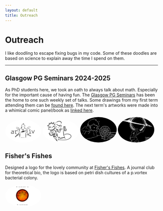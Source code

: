```yaml
---
layout: default
title: Outreach
---
```


# Outreach

I like doodling to escape fixing bugs in my code. Some of these doodles are based on science to explain away the time I spend on them.

---
Glasgow PG Seminars 2024-2025
---
As PhD students here, we took an oath to always talk about math. Especially for the important cause of having fun. The [Glasgow PG Seminars](https://sites.google.com/view/pgseminar/home) has been the home to one such weekly set of talks. Some drawings from my first term attending them can be [found here](https://sites.google.com/view/pgseminar/art-work). The next term's artworks were made into a whimical comic panel/book as [linked here](\pg_seminars_may_2025.pdf).



<img src="/1.jpg" width="120" style="border-radius: 50%;">
<img src="/2.jpg" width="120" style="border-radius: 50%;">
<img src="/3.jpg" width="120" style="border-radius: 50%;">
<img src="/4.jpg" width="120" style="border-radius: 50%;">





Fisher's Fishes
---
Designed a logo for the lovely community at [Fisher's Fishes](https://fishersfishes.github.io/). A journal club for theoretical bio, the logo is based on petri dish cultures of a p.vortex bacterial colony. 

<img src="/5.jpg" width="120" style="border-radius: 50%;">

